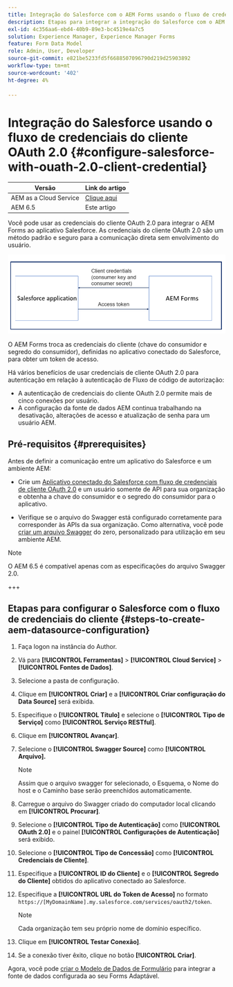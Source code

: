 ```yaml
---
title: Integração do Salesforce com o AEM Forms usando o fluxo de credenciais do cliente OAuth 2.0
description: Etapas para integrar a integração do Salesforce com o AEM Forms usando o fluxo de credenciais do cliente OAuth 2.0
exl-id: 4c356aa6-ebd4-40b9-89e3-bc4519e4a7c5
solution: Experience Manager, Experience Manager Forms
feature: Form Data Model
role: Admin, User, Developer
source-git-commit: e821be5233fd5f6688507096790d219d25903892
workflow-type: tm+mt
source-wordcount: '402'
ht-degree: 4%

---
```


# Integração do Salesforce usando o fluxo de credenciais do cliente OAuth 2.0 {#configure-salesforce-with-ouath-2.0-client-credential}

| Versão | Link do artigo |
| -------- | ---------------------------- |
| AEM as a Cloud Service | [Clique aqui](https://experienceleague.adobe.com/docs/experience-manager-cloud-service/content/forms/integrate/use-form-data-model/oauth2-client-credentials-flow-for-server-to-server-integration.html?lang=pt-BR) |
| AEM 6.5 | Este artigo |

Você pode usar as credenciais do cliente OAuth 2.0 para integrar o AEM Forms ao aplicativo Salesforce. As credenciais do cliente OAuth 2.0 são um método padrão e seguro para a comunicação direta sem envolvimento do usuário.

![Fluxo de trabalho ao definir a comunicação entre o AEM Forms e o aplicativo Salesforce](/help/forms/using/assets/salesforce-workflow.png)

O AEM Forms troca as credenciais do cliente (chave do consumidor e segredo do consumidor), definidas no aplicativo conectado do Salesforce, para obter um token de acesso.

Há vários benefícios de usar credenciais de cliente OAuth 2.0 para autenticação em relação à autenticação de Fluxo de código de autorização:

* A autenticação de credenciais do cliente OAuth 2.0 permite mais de cinco conexões por usuário.
* A configuração da fonte de dados AEM continua trabalhando na desativação, alterações de acesso e atualização de senha para um usuário AEM.

## Pré-requisitos {#prerequisites}

Antes de definir a comunicação entre um aplicativo do Salesforce e um ambiente AEM:

* Crie um [Aplicativo conectado do Salesforce com fluxo de credenciais de cliente OAuth 2.0](https://help.salesforce.com/s/articleView?id=sf.connected_app_client_credentials_setup.htm&amp;type=5) e um usuário somente de API para sua organização e obtenha a chave do consumidor e o segredo do consumidor para o aplicativo.

* Verifique se o arquivo do Swagger está configurado corretamente para corresponder às APIs da sua organização. Como alternativa, você pode [criar um arquivo Swagger](https://experienceleague.adobe.com/docs/experience-manager-learn/cloud-service/forms/integrate-with-salesforce/describe-rest-api.html) do zero, personalizado para utilização em seu ambiente AEM.
>[!NOTE]
>
> O AEM 6.5 é compatível apenas com as especificações do arquivo Swagger 2.0.

+++

## Etapas para configurar o Salesforce com o fluxo de credenciais do cliente {#steps-to-create-aem-datasource-configuration}

1. Faça logon na instância do Author.
1. Vá para **[!UICONTROL Ferramentas]** > **[!UICONTROL Cloud Service]** > **[!UICONTROL Fontes de Dados]**.
1. Selecione a pasta de configuração.
1. Clique em **[!UICONTROL Criar]** e a **[!UICONTROL Criar configuração do Data Source]** será exibida.
1. Especifique o **[!UICONTROL Título]** e selecione o **[!UICONTROL Tipo de Serviço]** como **[!UICONTROL Serviço RESTful]**.
1. Clique em **[!UICONTROL Avançar]**.
1. Selecione o **[!UICONTROL Swagger Source]** como **[!UICONTROL Arquivo].**
   >[!NOTE]
   >
   > Assim que o arquivo swagger for selecionado, o Esquema, o Nome do host e o Caminho base serão preenchidos automaticamente.

1. Carregue o arquivo do Swagger criado do computador local clicando em **[!UICONTROL Procurar]**.
1. Selecione o **[!UICONTROL Tipo de Autenticação]** como **[!UICONTROL OAuth 2.0]** e o painel **[!UICONTROL Configurações de Autenticação]** será exibido.
1. Selecione o **[!UICONTROL Tipo de Concessão]** como **[!UICONTROL Credenciais de Cliente]**.
1. Especifique a **[!UICONTROL ID do Cliente]** e o **[!UICONTROL Segredo do Cliente]** obtidos do aplicativo conectado ao Salesforce.
1. Especifique a **[!UICONTROL URL do Token de Acesso]** no formato
   `https://[MyDomainName].my.salesforce.com/services/oauth2/token`.

   >[!NOTE]
   >
   > Cada organização tem seu próprio nome de domínio específico.

1. Clique em **[!UICONTROL Testar Conexão]**.
1. Se a conexão tiver êxito, clique no botão **[!UICONTROL Criar]**.

Agora, você pode [criar o Modelo de Dados de Formulário](https://experienceleague.adobe.com/docs/experience-manager-65/forms/form-data-model/create-form-data-models.html?lang=en) para integrar a fonte de dados configurada ao seu Forms Adaptável.
